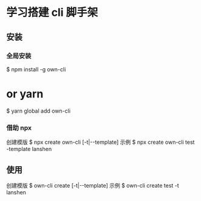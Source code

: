 # 学习搭建 cli 脚手架

## 安装

### 全局安装

$ npm install -g own-cli

# or yarn

$ yarn global add own-cli

### 借助 npx

创建模版
$ npx create own-cli <name> [-t|--template]
示例
$ npx create own-cli test -template lanshen

## 使用

创建模版
$ own-cli create <name> [-t|--template]
示例
$ own-cli create test -t lanshen
